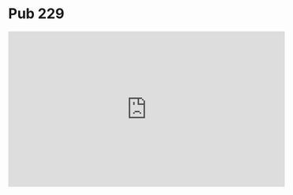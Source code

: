 # Pub 229
<iframe width="560" height="315" src="https://www.youtube.com/embed/f_2US3Euaqw" title="YouTube video player" frameborder="0" allow="accelerometer; autoplay; clipboard-write; encrypted-media; gyroscope; picture-in-picture" allowfullscreen></iframe>
